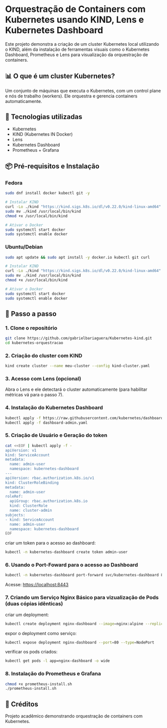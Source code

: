 # Orquestração de Containers com Kubernetes usando KIND, Lens e Kubernetes Dashboard

Este projeto demonstra a criação de um cluster Kubernetes local utilizando o KIND, além da instalação de ferramentas visuais como o Kubernetes Dashboard, Prometheus e Lens para visualização da orquestração de containers.


## 📊 O que é um cluster Kubernetes?

Um conjunto de máquinas que executa o Kubernetes, com um control plane e nós de trabalho (workers). Ele orquestra e gerencia containers automaticamente.



## 🔧 Tecnologias utilizadas

* Kubernetes
* KIND (Kubernetes IN Docker)
* Lens
* Kubernetes Dashboard
* Prometheus + Grafana

## 📦 Pré-requisitos e Instalação

### Fedora

```bash
sudo dnf install docker kubectl git -y

# Instalar KIND
curl -Lo ./kind "https://kind.sigs.k8s.io/dl/v0.22.0/kind-linux-amd64"
sudo mv ./kind /usr/local/bin/kind
chmod +x /usr/local/bin/kind

# Ativar o Docker
sudo systemctl start docker
sudo systemctl enable docker
```

### Ubuntu/Debian

```bash
sudo apt update && sudo apt install -y docker.io kubectl git curl

# Instalar KIND
curl -Lo ./kind "https://kind.sigs.k8s.io/dl/v0.22.0/kind-linux-amd64"
sudo mv ./kind /usr/local/bin/kind
chmod +x /usr/local/bin/kind

# Ativar o Docker
sudo systemctl start docker
sudo systemctl enable docker
```

## 🚀 Passo a passo

### 1. Clone o repositório

```bash
git clone https://github.com/gabrielbariaguera/Kubernetes-kind.git
cd kubernetes-orquestracao
```

### 2. Criação do cluster com KIND

```bash
kind create cluster --name meu-cluster --config kind-cluster.yaml
```

### 3. Acesso com Lens (opcional)

Abra o Lens e ele detectará o cluster automaticamente (para habilitar métricas vá para o passo 7).

### 4. Instalação do Kubernetes Dashboard

```bash
kubectl apply -f https://raw.githubusercontent.com/kubernetes/dashboard/v2.7.0/aio/deploy/recommended.yaml
kubectl apply -f dashboard-admin.yaml
```

### 5. Criação de Usuário e Geração do token

```bash
cat <<EOF | kubectl apply -f -
apiVersion: v1
kind: ServiceAccount
metadata:
  name: admin-user
  namespace: kubernetes-dashboard
---
apiVersion: rbac.authorization.k8s.io/v1
kind: ClusterRoleBinding
metadata:
  name: admin-user
roleRef:
  apiGroup: rbac.authorization.k8s.io
  kind: ClusterRole
  name: cluster-admin
subjects:
- kind: ServiceAccount
  name: admin-user
  namespace: kubernetes-dashboard
EOF
```

criar um token para o acesso ao dashboard:
```bash
kubectl -n kubernetes-dashboard create token admin-user
```

### 6. Usando o Port-Foward para o acesso ao Dashboard

```bash
kubectl -n kubernetes-dashboard port-forward svc/kubernetes-dashboard 8443:443
```

Acesse: [https://localhost:8443](https://localhost:8443)


### 7. Criando um Serviço Nginx Básico para vizualização de Pods (duas cópias idênticas)

criar um deployment:
```bash
kubectl create deployment nginx-dashboard --image=nginx:alpine --replicas=2
```

expor o deployment como serviço:
```bash
kubectl expose deployment nginx-dashboard --port=80 --type=NodePort
```

verificar os pods criados:
```bash
kubectl get pods -l app=nginx-dashboard -o wide
```

### 8. Instalação do Prometheus e Grafana

```bash
chmod +x prometheus-install.sh
./prometheus-install.sh
```


## 📎 Créditos

Projeto acadêmico demonstrando orquestração de containers com Kubernetes.